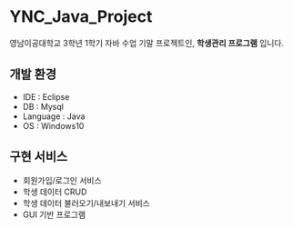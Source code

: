 # YNC_Java_Project

영남이공대학교 3학년 1학기 자바 수업 기말 프로젝트인, **학생관리 프로그램** 입니다.

## 개발 환경
- IDE : Eclipse
- DB : Mysql
- Language : Java
- OS : Windows10

## 구현 서비스
- 회원가입/로그인 서비스
- 학생 데이터 CRUD
- 학생 데이터 불러오기/내보내기 서비스
- GUI  기반 프로그램
